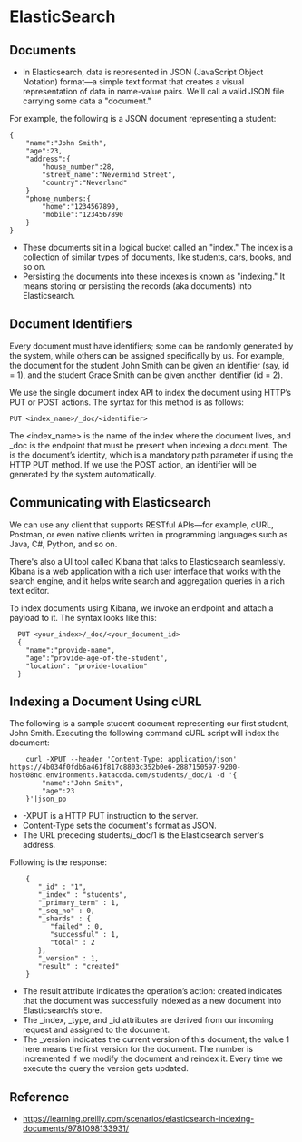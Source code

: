 # ElasticSearch

## Documents
- In Elasticsearch, data is represented in JSON (JavaScript Object Notation) format—a simple text format that creates a visual representation of data in name-value pairs. We'll call a valid JSON file carrying some data a "document." 

For example, the following is a JSON document representing a student:

    {
        "name":"John Smith",
        "age":23,
        "address":{
            "house_number":28,
            "street_name":"Nevermind Street",
            "country":"Neverland"
        }
        "phone_numbers:{
            "home":"1234567890,
            "mobile":"1234567890
        }
    }

- These documents sit in a logical bucket called an "index." The index is a collection of similar types of documents, like students, cars, books, and so on.
- Persisting the documents into these indexes is known as "indexing." It means storing or persisting the records (aka documents) into Elasticsearch.


## Document Identifiers

Every document must have identifiers; some can be randomly generated by the system, while others can be assigned specifically by us. For example, the document for the student John Smith can be given an identifier (say, id = 1), and the student Grace Smith can be given another identifier (id = 2).

We use the single document index API to index the document using HTTP’s PUT or POST actions. The syntax for this method is as follows:

    PUT <index_name>/_doc/<identifier>
    
The <index_name> is the name of the index where the document lives, and _doc is the endpoint that must be present when indexing a document. The <identifier> is the document’s identity, which is a mandatory path parameter if using the HTTP PUT method. If we use the POST action, an identifier will be generated by the system automatically.
  
## Communicating with Elasticsearch
  
We can use any client that supports RESTful APIs—for example, cURL, Postman, or even native clients written in programming languages such as Java, C#, Python, and so on.

There's also a UI tool called Kibana that talks to Elasticsearch seamlessly. Kibana is a web application with a rich user interface that works with the search engine, and it helps write search and aggregation queries in a rich text editor. 

To index documents using Kibana, we invoke an endpoint and attach a payload to it. The syntax looks like this:

      PUT <your_index>/_doc/<your_document_id>
      {
        "name":"provide-name",
        "age":"provide-age-of-the-student",
        "location": "provide-location"
      }

## Indexing a Document Using cURL
    
The following is a sample student document representing our first student, John Smith. Executing the following command cURL script will index the document:

        curl -XPUT --header 'Content-Type: application/json' https://4b034f0fdb6a461f817c8803c352b0e6-2887150597-9200-host08nc.environments.katacoda.com/students/_doc/1 -d '{
            "name":"John Smith",
            "age":23
        }'|json_pp
    
- -XPUT is a HTTP PUT instruction to the server.
- Content-Type sets the document's format as JSON.
- The URL preceding students/_doc/1 is the Elasticsearch server's address.
    
Following is the response:
    
        {
           "_id" : "1",
           "_index" : "students",
           "_primary_term" : 1,
           "_seq_no" : 0,
           "_shards" : {
              "failed" : 0,
              "successful" : 1,
              "total" : 2
           },
           "_version" : 1,
           "result" : "created"
        }
    
- The result attribute indicates the operation’s action: created indicates that the document was successfully indexed as a new document into Elasticsearch’s store.
- The _index, _type, and _id attributes are derived from our incoming request and assigned to the document.
- The _version indicates the current version of this document; the value 1 here means the first version for the document. The number is incremented if we modify the document and reindex it. Every time we execute the query the version gets updated.

    
## Reference
- https://learning.oreilly.com/scenarios/elasticsearch-indexing-documents/9781098133931/
